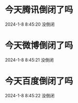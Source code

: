# 今天腾讯倒闭了吗

2024-1-8 8:45:20 没倒闭

# 今天微博倒闭了吗

2024-1-8 8:45:21 没倒闭

# 今天百度倒闭了吗

2024-1-8 8:45:22 没倒闭

